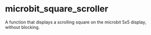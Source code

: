 # microbit_square_scroller
A function that displays a scrolling square on the microbit 5x5 display, without blocking.
